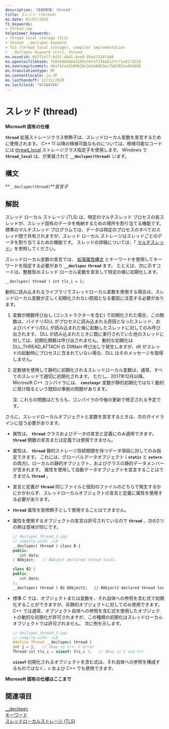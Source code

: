 ```yaml
---
description: '詳細情報: thread'
title: スレッド (thread)
ms.date: 05/07/2019
f1_keywords:
- thread_cpp
helpviewer_keywords:
- thread local storage (TLS)
- thread __declspec keyword
- TLS (thread local storage), compiler implementation
- __declspec keyword [C++], thread
ms.assetid: 667f2a77-6d1f-4b41-bee8-05e67324fab8
ms.openlocfilehash: 7b83686b6641585e7e7af334a6127c71a9171610
ms.sourcegitcommit: d6af41e42699628c3e2e6063ec7b03931a49a098
ms.translationtype: MT
ms.contentlocale: ja-JP
ms.lasthandoff: 12/11/2020
ms.locfileid: "97164706"
---
```

# <a name="thread"></a>スレッド (thread)

**Microsoft 固有の仕様**

**`thread`** 拡張ストレージクラス修飾子は、スレッドローカル変数を宣言するために使用されます。 C++ 11 以降の移植可能なものについては、移植可能なコードには [thread_local](../cpp/storage-classes-cpp.md#thread_local) ストレージクラス指定子を使用します。 Windows で **`thread_local`** は、が実装されて **`__declspec(thread)`** います。

## <a name="syntax"></a>構文

**`__declspec(thread)`***宣言子*

## <a name="remarks"></a>解説

スレッド ローカル ストレージ (TLS) は、特定のマルチスレッド プロセスの各スレッドが、スレッド固有のデータを格納するための場所を割り当てる機能です。 標準のマルチスレッド プログラムでは、データは特定のプロセスのすべてのスレッド間で共有されますが、スレッド ローカル ストレージはスレッドごとのデータを割り当てるための機能です。 スレッドの詳細については、「 [マルチスレッド](../parallel/multithreading-support-for-older-code-visual-cpp.md)」を参照してください。

スレッドローカル変数の宣言では、 [拡張属性構文](../cpp/declspec.md) とキーワードを使用してキーワードを指定する必要があり **`__declspec`** **`thread`** ます。 たとえば、次に示すコードは、整数型のスレッド ローカル変数を宣言して特定の値に初期化します。

```cpp
__declspec( thread ) int tls_i = 1;
```

動的に読み込まれるライブラリでスレッドローカル変数を使用する場合は、スレッドローカル変数が正しく初期化されない原因となる要因に注意する必要があります。

1. 変数が関数呼び出し (コンストラクターを含む) で初期化された場合、この関数は、バイナリ/DLL がプロセスに読み込まれる原因となったスレッド、およびバイナリ/DLL が読み込まれた後に起動したスレッドに対してのみ呼び出されます。 DLL が読み込まれたときに既に実行されていた他のスレッドに対しては、初期化関数は呼び出されません。 動的な初期化は DLL_THREAD_ATTACH の DllMain 呼び出しで発生しますが、dll がスレッドの起動時にプロセスに含まれていない場合、DLL はそのメッセージを取得しません。

1. 定数値を使用して静的に初期化されるスレッドローカル変数は、通常、すべてのスレッドで適切に初期化されます。 ただし、2017年12月以降、Microsoft C++ コンパイラには、 **`constexpr`** 変数が静的初期化ではなく動的に受け取るという既知の準拠の問題があります。

   注: これらの問題はどちらも、コンパイラの今後の更新で修正される予定です。

さらに、スレッドローカルオブジェクトと変数を宣言するときは、次のガイドラインに従う必要があります。

- 属性は、 **`thread`** クラスおよびデータの宣言と定義にのみ適用できます。 **`thread`** 関数の宣言または定義では使用できません。

- 属性は、 **`thread`** 静的ストレージ存続期間を持つデータ項目に対してのみ指定できます。 これには、グローバルデータオブジェクト ( **`static`** と **`extern`** の両方)、ローカルの静的オブジェクト、およびクラスの静的データメンバーが含まれます。 属性を使用して自動データオブジェクトを宣言することはできません **`thread`** 。

- 宣言と定義が **`thread`** 同じファイルと個別のファイルのどちらで発生するかにかかわらず、スレッドローカルオブジェクトの宣言と定義に属性を使用する必要があります。

- **`thread`** 属性を型修飾子として使用することはできません。

- 属性を使用するオブジェクトの宣言は許可されているので **`thread`** 、次の2つの例は意味が同じです。

    ```cpp
    // declspec_thread_2.cpp
    // compile with: /LD
    __declspec( thread ) class B {
    public:
       int data;
    } BObject;   // BObject declared thread local.

    class B2 {
    public:
       int data;
    };
    __declspec( thread ) B2 BObject2;   // BObject2 declared thread local.
    ```

- 標準 C では、オブジェクトまたは変数を、それ自体への参照を含む式で初期化することができますが、非静的オブジェクトに対してのみ使用できます。 C++ では通常、オブジェクト自体への参照を含む式を使用したオブジェクトの動的な初期化が許可されますが、この種類の初期化はスレッドローカルオブジェクトでは許可されません。 次に例を示します。

   ```cpp
   // declspec_thread_3.cpp
   // compile with: /LD
   #define Thread __declspec( thread )
   int j = j;   // Okay in C++; C error
   Thread int tls_i = sizeof( tls_i );   // Okay in C and C++
   ```

   **`sizeof`** 初期化されるオブジェクトを含む式は、それ自体への参照を構成するものではなく、c および C++ でも使用できます。

**Microsoft 固有の仕様はここまで**

## <a name="see-also"></a>関連項目

[__declspec](../cpp/declspec.md)<br/>
[キーワード](../cpp/keywords-cpp.md)<br/>
[スレッドローカルストレージ (TLS)](../parallel/thread-local-storage-tls.md)
